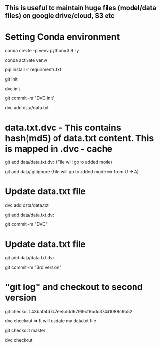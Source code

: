 ## This is useful to maintain huge files (model/data files) on google drive/cloud, S3 etc

# Setting Conda environment
conda create -p venv python=3.9 -y

conda activate venv/

pip install -r requirments.txt

git init

dvc init

git commit -m "DVC init"

dvc add data/data.txt

# data.txt.dvc - This contains hash(md5) of data.txt content. This is mapped in .dvc - cache

git add data/data.txt.dvc (File will go to added mode)

git add data/.gitignore (File will go to added mode ==> from U -> A)

# Update data.txt file

dvc add data/data.txt

git add data/data.txt.dvc

git commit -m "DVC"

# Update data.txt file

git add data/data.txt.dvc

git commit -m "3rd version"

# "git log" and checkout to second version

git checkout 43ba04d747ee5d0d67919cf9bdc374d1088c9b52

dvc checkout => It will update my data.txt file


git checkout master

dvc checkout